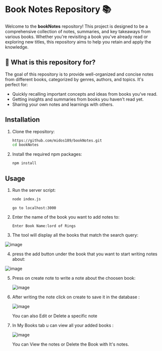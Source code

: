 # Book Notes Repository 📚

Welcome to the **bookNotes** repository! This project is designed to be a comprehensive collection of notes, summaries, and key takeaways from various books. Whether you're revisiting a book you've already read or exploring new titles, this repository aims to help you retain and apply the knowledge.

## 📖 What is this repository for?

The goal of this repository is to provide well-organized and concise notes from different books, categorized by genres, authors, and topics. It's perfect for:

- Quickly recalling important concepts and ideas from books you've read.
- Getting insights and summaries from books you haven't read yet.
- Sharing your own notes and learnings with others.

## Installation

1. Clone the repository:

    ```bash
    https://github.com/midos189/bookNotes.git
    cd bookNotes
    ```

2. Install the required npm packages:

    ```bash
    npm install
    ```

## Usage

1. Run the server script:

    ```bash
    node index.js
    ```
    
    ```
    go to localhost:3000
    ```

2. Enter the name of the book you want to add notes to:

    ```
    Enter Book Name:lord of Rings
    ```

3. The tool will display all the books that match the search query:

![image](https://github.com/user-attachments/assets/cabb61a4-f3f4-4671-b36d-8a99d4f36aba)

4. press the add button under the book that you want to start writing notes about:

![image](https://github.com/user-attachments/assets/539ccfc5-4a91-43df-a36f-8987578cb565)

5. Press on create note to write a note about the choosen book:

   ![image](https://github.com/user-attachments/assets/7b72b8be-965c-4ca5-9ea1-acf4a55de1ac)

6. After writing the note click on create to save it in the database :

   ![image](https://github.com/user-attachments/assets/77411c00-83f6-4467-9ca0-64b803f0fa05)

   You can also Edit or Delete a specific note

7. In My Books tab u can view all your added books :

   ![image](https://github.com/user-attachments/assets/86e15c87-9646-4c1e-b305-70126123a11c)

   You can View the notes or Delete the Book with It's notes.




